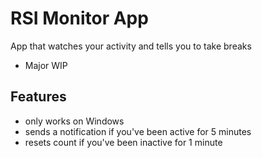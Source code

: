# RSI Monitor App

App that watches your activity and tells you to take breaks

* Major WIP

## Features

* only works on Windows
* sends a notification if you've been active for 5 minutes
* resets count if you've been inactive for 1 minute
